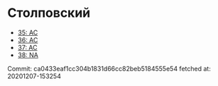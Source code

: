 # Столповский
- [35: AC](35.md)
- [36: AC](36.md)
- [37: AC](37.md)
- [38: NA](38.md)

Commit: ca0433eaf1cc304b1831d66cc82beb5184555e54
 fetched at: 20201207-153254
